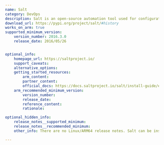 ```yaml
---
name: Salt
category: DevOps
description: Salt is an open-source automation tool used for configuration management, remote execution, and infrastructure orchestration. It enables efficient control of large-scale systems through a master-minion architecture.
download_url: https://pypi.org/project/salt/#history
works_on_arm: true
supported_minimum_version:
    version_number: 2016.3.0
    release_date: 2016/05/26


optional_info:
    homepage_url: https://saltproject.io/
    support_caveats:
    alternative_options:
    getting_started_resources:
        arm_content:
        partner_content:
        official_docs: https://docs.saltproject.io/salt/install-guide/en/latest/topics/other-install-types/platform-agnostic.html
    arm_recommended_minimum_version:
        version_number:
        release_date:
        reference_content:
        rationale:

optional_hidden_info:
    release_notes__supported_minimum:
    release_notes__recommended_minimum:
    other_info: There are no Linux/ARM64 release notes. Salt can be installed via pip from version 2016.3.0. Earlier versions fail to get installed via pip.

---
```

